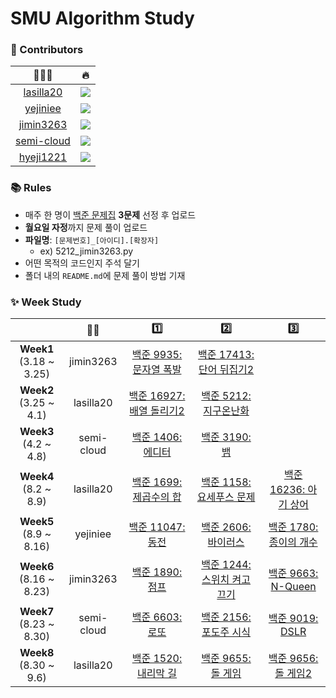 # SMU Algorithm Study

### 🌱 Contributors

|🙋🏻‍♀️ | 🔥 |
|:---:|:---:|
|[lasilla20](https://github.com/lasilla20)|<img src="https://img.shields.io/badge/C++-00599C?style=flat-square&logo=C%2B%2B&logoColor=white"/>|  
|[yejiniee](https://github.com/yejiniee)|<img src="https://img.shields.io/badge/Python-3766AB?style=flat-square&logo=Python&logoColor=white"/>|
|[jimin3263](https://github.com/jimin3263)|<img src="https://img.shields.io/badge/Python-3766AB?style=flat-square&logo=Python&logoColor=white"/>|
|[semi-cloud](https://github.com/semi-cloud)|<img src="https://img.shields.io/badge/Java-007396?style=flat-square&logo=Java&logoColor=white"/> |
|[hyeji1221](https://github.com/hyeji1221)|<img src="https://img.shields.io/badge/C++-00599C?style=flat-square&logo=C%2B%2B&logoColor=white"/>|


### 📚 Rules
- 매주 한 명이 [백준 문제집](https://github.com/tony9402/baekjoon) **3문제** 선정 후 업로드
- **월요일 자정**까지 문제 풀이 업로드
- **파일명**: `[문제번호]_[아이디].[확장자]`
  - ex) 5212_jimin3263.py 
- 어떤 목적의 코드인지 주석 달기
- 폴더 내의 `README.md`에 문제 풀이 방법 기재


### ✨ Week Study

|       | 👩🏻 | 1️⃣  | 2️⃣| 3️⃣ |
| :-------: | :---: | :---: | :---: | :------: |
| **Week1** <br>(3.18 ~ 3.25)|jimin3263| [백준 9935: 문자열 폭발](https://www.acmicpc.net/problem/9935)| [백준 17413: 단어 뒤집기2](https://www.acmicpc.net/problem/17413) |  |
| **Week2** <br>(3.25 ~ 4.1)|lasilla20| [백준 16927: 배열 돌리기2](https://www.acmicpc.net/problem/16927) | [백준 5212: 지구온난화](https://www.acmicpc.net/problem/5212) | |
| **Week3** <br>(4.2 ~ 4.8)| semi-cloud| [백준 1406: 에디터](https://www.acmicpc.net/problem/1406) | [백준 3190: 뱀](https://www.acmicpc.net/problem/3190)| |
| **Week4** <br>(8.2 ~ 8.9)| lasilla20 | [백준 1699: 제곱수의 합](https://www.acmicpc.net/problem/1699) | [백준 1158: 요세푸스 문제](https://www.acmicpc.net/problem/1158) | [백준 16236: 아기 상어 ](https://www.acmicpc.net/problem/16236) |
| **Week5** <br>(8.9 ~ 8.16)|yejiniee| [백준 11047: 동전](https://www.acmicpc.net/problem/11047)| [백준 2606: 바이러스](https://www.acmicpc.net/problem/2606)| [백준 1780: 종이의 개수](https://www.acmicpc.net/problem/1780)|  
| **Week6** <br>(8.16 ~ 8.23)|jimin3263| [백준 1890: 점프](https://www.acmicpc.net/problem/1890)| [백준 1244: 스위치 켜고 끄기](https://www.acmicpc.net/problem/1244)| [백준 9663: N-Queen](https://www.acmicpc.net/problem/9663)|
| **Week7** <br>(8.23 ~ 8.30)|semi-cloud| [백준 6603: 로또](https://www.acmicpc.net/problem/6603)| [백준 2156: 포도주 시식](https://www.acmicpc.net/problem/2156) | [백준 9019: DSLR](https://www.acmicpc.net/problem/9019)|
| **Week8** <br>(8.30 ~ 9.6)|lasilla20| [백준 1520: 내리막 길](https://www.acmicpc.net/problem/1520)| [백준 9655: 돌 게임](https://www.acmicpc.net/problem/9655)| [백준 9656: 돌 게임2](https://www.acmicpc.net/problem/9656)|

